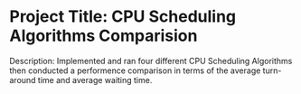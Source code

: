 # Project Title: CPU Scheduling Algorithms Comparision

Description: Implemented and ran four different CPU Scheduling Algorithms then conducted a performence comparison in terms of the average turn-around time and average waiting time.
